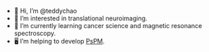 - 👋 Hi, I’m @teddychao
- 👀 I’m interested in translational neuroimaging.
- 🌱 I’m currently learning cancer science and magnetic resonance spectroscopy.
- 🖥 I’m helping to develop [PsPM](https://bachlab.github.io/PsPM/).

<!---
teddychao/teddychao is a ✨ special ✨ repository because its `README.md` (this file) appears on your GitHub profile.
You can click the Preview link to take a look at your changes.
--->
